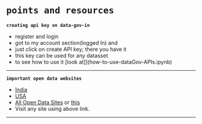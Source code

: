 # `points and resources`

**`creating api key on data-gov-in`**
- register and login
- got to my account section(logged In) and
- just click on create API key; there you have it
- this key can be used for any datasset
- to see how to use it [look at]](how-to-use-dataGov-APIs.ipynb)

---
**`important open data websites`**
- [India](https://data.gov.in/)
- [USA](https://www.data.gov/)
- [All Open Data Sites](https://www.data.gov/open-gov/) or [this](https://data.gov.in/opendatasites)
- Visit any site using above link.
---
